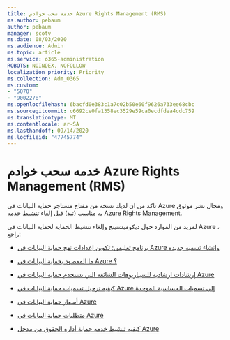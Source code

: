 ```yaml
---
title: خدمه سحب خوادم Azure Rights Management (RMS)
ms.author: pebaum
author: pebaum
manager: scotv
ms.date: 08/03/2020
ms.audience: Admin
ms.topic: article
ms.service: o365-administration
ROBOTS: NOINDEX, NOFOLLOW
localization_priority: Priority
ms.collection: Adm_O365
ms.custom:
- "5070"
- "9002278"
ms.openlocfilehash: 6bacfd0e383c1a7c02b50e60f9626a733ee68cbc
ms.sourcegitcommit: c6692ce0fa1358ec3529e59ca0ecdfdea4cdc759
ms.translationtype: MT
ms.contentlocale: ar-SA
ms.lasthandoff: 09/14/2020
ms.locfileid: "47745774"
---
```

# <a name="decommission-azure-rights-management-service-rms"></a>خدمه سحب خوادم Azure Rights Management (RMS)

تاكد من ان لديك نسخه من مفتاح مستاجر حماية البيانات في Azure ومجال نشر موثوق به مناسب (تبد) قبل إلغاء تنشيط خدمه Azure Rights Management.

لمزيد من الموارد حول ديكوميشنينج وإلغاء تنشيط الحماية لحماية البيانات في Azure ، راجع:

- [برنامج تعليمي: تكوين إعدادات نهج حماية البيانات في Azure وإنشاء تسميه جديده](https://docs.microsoft.com/azure/information-protection/get-started/infoprotect-quick-start-tutorial)
- [ما المقصود بحماية البيانات في Azure ؟](https://docs.microsoft.com/azure/information-protection/what-is-information-protection)
- [إرشادات ارشاديه للسيناريوهات الشائعة التي تستخدم حماية البيانات في Azure](https://docs.microsoft.com/azure/information-protection/how-to-guides)  
    
- [كيفيه ترحيل تسميات حماية البيانات في Azure إلى تسميات الحساسية الموحدة](https://docs.microsoft.com/azure/information-protection/configure-policy-migrate-labels)  
    
- [أسعار حماية البيانات في Azure](https://azure.microsoft.com/pricing/details/information-protection)  
    
- [متطلبات حماية البيانات في Azure](https://docs.microsoft.com/azure/information-protection/get-started/requirements)  
    
- [كيفيه تنشيط خدمه حماية أداره الحقوق من مدخل Azure](https://docs.microsoft.com/azure/information-protection/deploy-use/activate-azure)